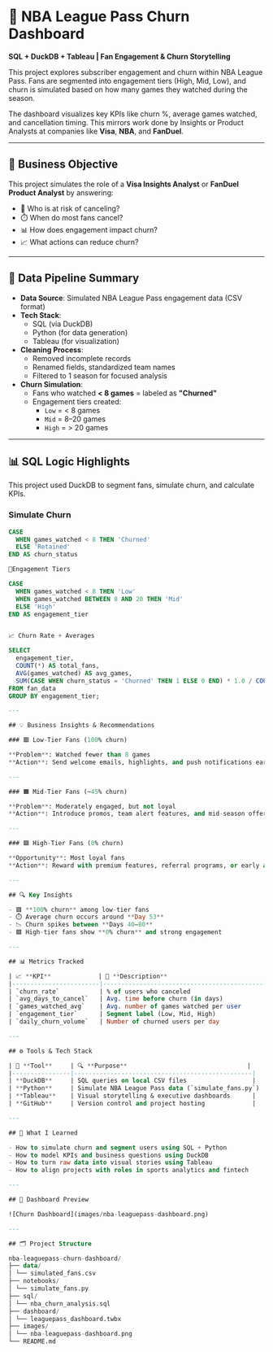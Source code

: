 # 🏀 NBA League Pass Churn Dashboard

**SQL + DuckDB + Tableau | Fan Engagement & Churn Storytelling**

This project explores subscriber engagement and churn within NBA League Pass. Fans are segmented into engagement tiers (High, Mid, Low), and churn is simulated based on how many games they watched during the season.

The dashboard visualizes key KPIs like churn %, average games watched, and cancellation timing. This mirrors work done by Insights or Product Analysts at companies like **Visa**, **NBA**, and **FanDuel**.

---

## 🎯 Business Objective

This project simulates the role of a **Visa Insights Analyst** or **FanDuel Product Analyst** by answering:

- 🧠 Who is at risk of canceling?
- ⏱️ When do most fans cancel?
- 📊 How does engagement impact churn?
- 📈 What actions can reduce churn?

---

## 🔄 Data Pipeline Summary

- **Data Source**: Simulated NBA League Pass engagement data (CSV format)
- **Tech Stack**:
  - SQL (via DuckDB)
  - Python (for data generation)
  - Tableau (for visualization)
- **Cleaning Process**:
  - Removed incomplete records
  - Renamed fields, standardized team names
  - Filtered to 1 season for focused analysis
- **Churn Simulation**:
  - Fans who watched **< 8 games** = labeled as **"Churned"**
  - Engagement tiers created:
    - `Low` = < 8 games  
    - `Mid` = 8–20 games  
    - `High` = > 20 games

---

## 📊 SQL Logic Highlights

This project used DuckDB to segment fans, simulate churn, and calculate KPIs.

### Simulate Churn

```sql
CASE 
  WHEN games_watched < 8 THEN 'Churned'
  ELSE 'Retained'
END AS churn_status

🎯Engagement Tiers

CASE 
  WHEN games_watched < 8 THEN 'Low'
  WHEN games_watched BETWEEN 8 AND 20 THEN 'Mid'
  ELSE 'High'
END AS engagement_tier


📈 Churn Rate + Averages

SELECT 
  engagement_tier,
  COUNT(*) AS total_fans,
  AVG(games_watched) AS avg_games,
  SUM(CASE WHEN churn_status = 'Churned' THEN 1 ELSE 0 END) * 1.0 / COUNT(*) AS churn_rate
FROM fan_data
GROUP BY engagement_tier;

---

## 💡 Business Insights & Recommendations

### 🟥 Low-Tier Fans (100% churn)

**Problem**: Watched fewer than 8 games  
**Action**: Send welcome emails, highlights, and push notifications early in the season to re-engage these fans before they churn.

---

### 🟧 Mid-Tier Fans (~45% churn)

**Problem**: Moderately engaged, but not loyal  
**Action**: Introduce promos, team alert features, and mid-season offers to convert them into high-tier fans.

---

### 🟩 High-Tier Fans (0% churn)

**Opportunity**: Most loyal fans  
**Action**: Reward with premium features, referral programs, or early access perks to drive retention and advocacy.

---

## 🔍 Key Insights

- 🟥 **100% churn** among low-tier fans  
- ⏱️ Average churn occurs around **Day 53**  
- 📉 Churn spikes between **Days 40–80**  
- 🟩 High-tier fans show **0% churn** and strong engagement

---

## 📊 Metrics Tracked

| 📈 **KPI**             | 📌 **Description**                            |
|------------------------|-----------------------------------------------|
| `churn_rate`           | % of users who canceled                      |
| `avg_days_to_cancel`   | Avg. time before churn (in days)             |
| `games_watched_avg`    | Avg. number of games watched per user        |
| `engagement_tier`      | Segment label (Low, Mid, High)               |
| `daily_churn_volume`   | Number of churned users per day              |

---

## ⚙️ Tools & Tech Stack

| 🧰 **Tool**     | 🔍 **Purpose**                                 |
|----------------|-------------------------------------------------|
| **DuckDB**     | SQL queries on local CSV files                  |
| **Python**     | Simulate NBA League Pass data (`simulate_fans.py`) |
| **Tableau**    | Visual storytelling & executive dashboards      |
| **GitHub**     | Version control and project hosting             |

---

## 🧠 What I Learned

- How to simulate churn and segment users using SQL + Python  
- How to model KPIs and business questions using DuckDB  
- How to turn raw data into visual stories using Tableau  
- How to align projects with roles in sports analytics and fintech

---

## 📸 Dashboard Preview

![Churn Dashboard](images/nba-leaguepass-dashboard.png)

---

## 🗂️ Project Structure

nba-leaguepass-churn-dashboard/
├── data/
│ └── simulated_fans.csv
├── notebooks/
│ └── simulate_fans.py
├── sql/
│ └── nba_churn_analysis.sql
├── dashboard/
│ └── leaguepass_dashboard.twbx
├── images/
│ └── nba-leaguepass-dashboard.png
└── README.md

